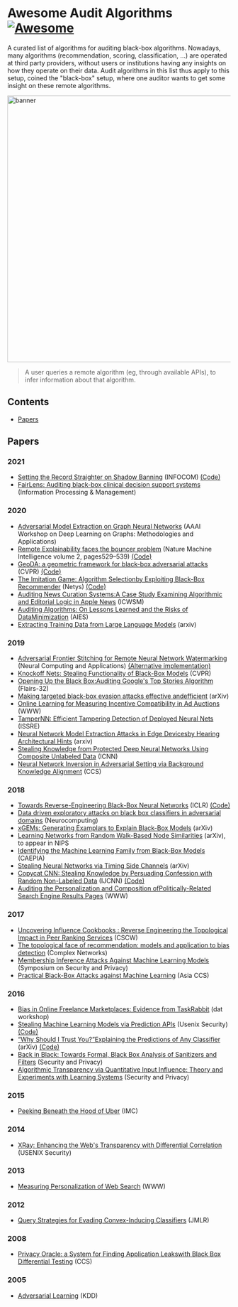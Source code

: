 # Awesome Audit Algorithms [![Awesome](https://awesome.re/badge-flat.svg)](https://awesome.re)

A curated list of algorithms for auditing black-box algorithms.
Nowadays, many algorithms (recommendation, scoring, classification, ...) are operated at third party providers, without users or institutions having any insights on how they operate on their data. Audit algorithms in this list thus apply to this setup, coined the "black-box" setup, where one auditor wants to get some insight on these remote algorithms.

<img src="https://github.com/erwanlemerrer/awesome-audit-algorithms/blob/main/resources/audit.png" width="600" alt="banner" class="center">

> A user queries a remote algorithm (eg, through available APIs), to infer information about that algorithm.

## Contents
- [Papers](#papers)

## Papers
### 2021
- [Setting the Record Straighter on Shadow Banning](https://arxiv.org/abs/2012.05101) (INFOCOM)  [(Code)](https://gitlab.enseeiht.fr/bmorgan/infocom-2021)
- [FairLens: Auditing black-box clinical decision support systems](https://www.sciencedirect.com/science/article/pii/S030645732100145X?casa_token=oyjFKij269MAAAAA:w_ohScpMPNMnkDdzBqAIod5QfBgQlq5Ht9mMRSOydZpOgNG-i1yuqEmBjWN__38gOGmjNL7dVT0) (Information Processing & Management)   
### 2020
- [Adversarial Model Extraction on Graph Neural Networks](https://arxiv.org/abs/1912.07721) (AAAI Workshop on Deep Learning on Graphs: Methodologies and Applications)   
- [Remote Explainability faces the bouncer problem](https://rdcu.be/b6qB4) (Nature Machine Intelligence volume 2, pages529–539)  [(Code)](https://github.com/erwanlemerrer/bouncer_problem)
- [GeoDA: a geometric framework for black-box adversarial attacks](https://openaccess.thecvf.com/content_CVPR_2020/papers/Rahmati_GeoDA_A_Geometric_Framework_for_Black-Box_Adversarial_Attacks_CVPR_2020_paper.pdf) (CVPR)  [(Code)](https://github.com/thisisalirah/GeoDA)
- [The Imitation Game: Algorithm Selectionby Exploiting Black-Box Recommender](https://github.com/erwanlemerrer/erwanlemerrer.github.io/raw/master/files/imitation_blackbox_recommenders_netys-2020.pdf) (Netys)  [(Code)](https://github.com/gdamaskinos/RecRank)
- [Auditing News Curation Systems:A Case Study Examining Algorithmic and Editorial Logic in Apple News](https://ojs.aaai.org/index.php/ICWSM/article/view/7277) (ICWSM)   
- [Auditing Algorithms:  On Lessons Learned and the Risks of DataMinimization](https://dl.acm.org/doi/pdf/10.1145/3375627.3375852) (AIES)   
- [Extracting Training Data from Large Language Models](https://arxiv.org/pdf/2012.07805) (arxiv)   
### 2019
- [Adversarial Frontier Stitching for Remote Neural Network Watermarking](https://arxiv.org/abs/1711.01894) (Neural Computing and Applications)  [(Alternative implementation)](https://github.com/dunky11/adversarial-frontier-stitching)
- [Knockoff Nets: Stealing Functionality of Black-Box Models](https://arxiv.org/abs/1812.02766.pdf) (CVPR)   
- [Opening Up the Black Box:Auditing Google's Top Stories Algorithm](https://par.nsf.gov/servlets/purl/10101277) (Flairs-32)  
- [Making targeted black-box evasion attacks effective andefficient](https://arxiv.org/pdf/1906.03397.pdf) (arXiv)  
- [Online Learning for Measuring Incentive Compatibility in Ad Auctions](https://research.fb.com/wp-content/uploads/2019/05/Online-Learning-for-Measuring-Incentive-Compatibility-in-Ad-Auctions.pdf) (WWW)   
- [TamperNN: Efficient Tampering Detection of Deployed Neural Nets](https://arxiv.org/abs/1903.00317) (ISSRE)   
- [Neural Network Model Extraction Attacks in Edge Devicesby Hearing Architectural Hints](https://arxiv.org/pdf/1903.03916.pdf) (arxiv)   
- [Stealing Knowledge from Protected Deep Neural Networks Using Composite Unlabeled Data](https://ieeexplore.ieee.org/abstract/document/8851798) (ICNN)   
- [Neural Network Inversion in Adversarial Setting via Background Knowledge Alignment](https://dl.acm.org/citation.cfm?id=3354261) (CCS)   
### 2018
- [Towards Reverse-Engineering Black-Box Neural Networks](https://arxiv.org/abs/1711.01768) (ICLR) [(Code)](https://github.com/coallaoh/WhitenBlackBox)
- [Data driven exploratory attacks on black box classifiers in adversarial domains](https://www.sciencedirect.com/science/article/pii/S092523121830136X) (Neurocomputing)   
- [xGEMs: Generating Examplars to Explain Black-Box Models](https://arxiv.org/pdf/1806.08867.pdf) (arXiv)   
- [Learning Networks from Random Walk-Based Node Similarities](https://arxiv.org/pdf/1801.07386) (arXiv), to appear in NIPS   
- [Identifying the Machine Learning Family from Black-Box Models](https://rd.springer.com/chapter/10.1007/978-3-030-00374-6_6) (CAEPIA)   
- [Stealing Neural Networks via Timing Side Channels](https://arxiv.org/pdf/1812.11720.pdf) (arXiv)   
- [Copycat CNN: Stealing Knowledge by Persuading Confession with Random Non-Labeled Data](https://arxiv.org/abs/1806.05476) (IJCNN)  [(Code)](https://github.com/jeiks/Stealing_DL_Models)
- [Auditing the Personalization and Composition ofPolitically-Related Search Engine Results Pages](https://dl.acm.org/doi/10.1145/3178876.3186143) (WWW)  
### 2017
- [Uncovering Influence Cookbooks : Reverse Engineering the Topological Impact in Peer Ranking Services](https://dl.acm.org/authorize.cfm?key=N21772) (CSCW)   
- [The topological face of recommendation: models and application to bias detection](https://arxiv.org/abs/1704.08991) (Complex Networks)  
- [Membership Inference Attacks Against Machine Learning Models](http://ieeexplore.ieee.org/document/7958568/) (Symposium on Security and Privacy)
- [Practical Black-Box Attacks against Machine Learning](https://dl.acm.org/citation.cfm?id=3053009) (Asia CCS)  
### 2016
- [Bias in Online Freelance Marketplaces: Evidence from TaskRabbit](http://datworkshop.org/papers/dat16-final22.pdf) (dat workshop)   
- [Stealing Machine Learning Models via Prediction APIs](https://www.usenix.org/conference/usenixsecurity16/technical-sessions/presentation/tramer) (Usenix Security)  [(Code)](https://github.com/ftramer/Steal-ML)
- [“Why Should I Trust You?”Explaining the Predictions of Any Classifier](https://arxiv.org/pdf/1602.04938v3.pdf) (arXiv)  [(Code)](https://github.com/marcotcr/lime-experiments)
- [Back in Black: Towards Formal, Black Box Analysis of Sanitizers and Filters](http://ieeexplore.ieee.org/document/7546497/) (Security and Privacy)   
- [Algorithmic Transparency via Quantitative Input Influence: Theory and Experiments with Learning Systems](http://ieeexplore.ieee.org/document/7546525/) (Security and Privacy)   
### 2015
- [Peeking Beneath the Hood of Uber](https://dl.acm.org/citation.cfm?id=2815681) (IMC)
### 2014
- [XRay: Enhancing the Web's Transparency with Differential Correlation](https://www.usenix.org/node/184394) (USENIX Security)  
### 2013
- [Measuring Personalization of Web Search](https://dl.acm.org/citation.cfm?id=2488435) (WWW)   
### 2012
- [Query Strategies for Evading Convex-Inducing Classifiers](http://www.jmlr.org/papers/v13/nelson12a.html) (JMLR)
### 2008
- [Privacy Oracle: a System for Finding Application Leakswith Black Box Differential Testing](https://dl.acm.org/citation.cfm?id=1455806) (CCS)   
### 2005
- [Adversarial Learning](https://dl.acm.org/citation.cfm?id=1081950) (KDD)
